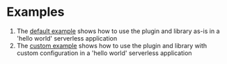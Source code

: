 # Examples

1. The [default example](default) shows how to use the plugin and library as-is in a 'hello world' serverless application
1. The [custom example](custom) shows how to use the plugin and library with custom configuration in a 'hello world' serverless application
